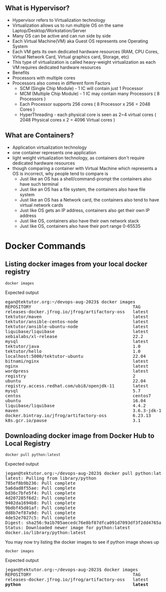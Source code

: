 ## What is Hypervisor?
- Hypervisor refers to Virtualization technology
- Virtualization allows us to run multiple OS on the same Laptop/Desktop/Workstation/Server
- Many OS can be active and can run side by side
- Each Virtual Machine(VM) aka Guest OS represents one Operating System
- Each VM gets its own dedicated hardware resources (RAM, CPU Cores, Virtual Network Card, Virtual graphics card, Storage, etc)
- This type of virtualization is called heavy-weight virtualization as each VM requires dedicated hardware resources
- Benefits
- Processors with multiple cores
- Processors also comes in different form Factors
  - SCM (Single Chip Module) - 1 IC will contain just 1 Processor
  - MCM (Multiple Chip Module) - 1 IC may contain many Processors ( 8 Processors )
  - Each Processor supports 256 cores ( 8 Processor x 256 = 2048 Cores )
  - HyperThreading - each physical core is seen as 2~4 virtual cores ( 2048 Physical cores x 2 = 4096 Virtual cores )
 
## What are Containers?
- Application virtualization technology
- one container represents one application
- light weight virtualization technology, as containers don't require dedicated hardware resources
- though comparing a container with Virtual Machine which represents a OS is incorrect, why people tend to compare is
  - Just like an OS has a shell/command-prompt the containers also have such terminal
  - Just like an OS has a file system, the containers also have file system
  - Just like an OS has a Network card, the containers also tend to have virtual network cards
  - Just like OS gets an IP address, containers also get their own IP address
  - Just like OS, containers also have their own network stack
  - Just like OS, containers also have their port range 0-65535
 
# Docker Commands

## Listing docker images from your local docker registry
```
docker images
```

Expected output
<pre>
egan@tektutor.org:~/devops-aug-2023$ docker images
REPOSITORY                                       TAG            IMAGE ID       CREATED         SIZE
releases-docker.jfrog.io/jfrog/artifactory-oss   latest         b440125d9795   4 days ago      1.84GB
tektutor/maven                                   latest         80584dce5e06   7 weeks ago     973MB
tektutor/ansible-centos-node                     latest         4b5334077cdf   7 weeks ago     468MB
tektutor/ansible-ubuntu-node                     latest         1463db4fb11c   7 weeks ago     220MB
liquibase/liquibase                              latest         0aa2a8bc2574   7 weeks ago     355MB
xebialabs/xl-release                             22.2           ff6e8416ec95   7 weeks ago     887MB
mysql                                            latest         c71276df4a87   8 weeks ago     565MB
tektutor/java                                    1.0            3dec350d1b8d   2 months ago    416MB
tektutor/hello                                   1.0            f0652e271e67   2 months ago    416MB
localhost:5000/tektutor-ubuntu                   22.04          8af846fe34ca   2 months ago    729MB
bitnami/nginx                                    latest         7a094f97a968   2 months ago    92.2MB
nginx                                            latest         f9c14fe76d50   2 months ago    143MB
wordpress                                        latest         5174bdcbb532   2 months ago    616MB
registry                                         2              65f3b3441f04   2 months ago    24MB
ubuntu                                           22.04          3b418d7b466a   3 months ago    77.8MB
registry.access.redhat.com/ubi8/openjdk-11       latest         d1ce871371c2   3 months ago    394MB
mysql                                            5.7            dd6675b5cfea   3 months ago    569MB
centos                                           centos7        eeb6ee3f44bd   22 months ago   204MB
ubuntu                                           16.04          b6f507652425   23 months ago   135MB
liquibase/liquibase                              4.4.2          819dfbe60d20   2 years ago     348MB
maven                                            3.6.3-jdk-11   e23b595c92ad   2 years ago     658MB
docker.bintray.io/jfrog/artifactory-oss          6.23.13        6106bdbbf79d   2 years ago     743MB
k8s.gcr.io/pause                                 3.1            da86e6ba6ca1   5 years ago     742kB
</pre>

## Downloading docker image from Docker Hub to Local Registry
```
docker pull python:latest
```

Expected output
<pre>
jegan@tektutor.org:~/devops-aug-2023$ docker pull python:latest
latest: Pulling from library/python
785ef8b9b236: Pull complete 
5a6dad8f55ae: Pull complete 
bd36c7bfe5f4: Pull complete 
4d207285f6d2: Pull complete 
9402da1694b8: Pull complete 
9bdbf45d01af: Pull complete 
dd8b7ef87a9d: Pull complete 
4de52e7027c5: Pull complete 
Digest: sha256:9a1b705aecedc76e8bf87dfca091d7093df3f2dd4765af6c250134ce4298a584
Status: Downloaded newer image for python:latest
docker.io/library/python:latest
</pre>

You may now try listing the docker images to see if python image shows up
```
docker images
```

Expected output
<pre>
jegan@tektutor.org:~/devops-aug-2023$ docker images
REPOSITORY                                       TAG            IMAGE ID       CREATED         SIZE
releases-docker.jfrog.io/jfrog/artifactory-oss   latest         b440125d9795   4 days ago      1.84GB
<b>python                                           latest         608c79ebc6d5   6 weeks ago     1.01GB</b>
</pre>

